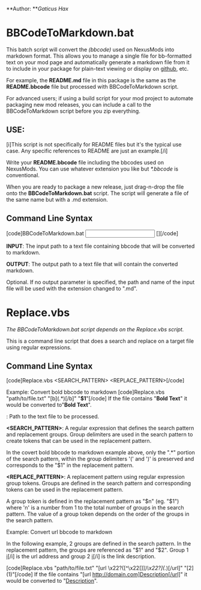 **Author: **_Gaticus Hax_


# BBCodeToMarkdown.bat

This batch script will convert the _(bbcode)_ used on NexusMods into markdown format.
This allows you to manage a single file for bb-formatted text on your mod page and
automatically generate a markdown file from it to include in your package for
plain-text viewing or display on [github](http://github.com), etc.

For example, the **README.md** file in this package is the same as the
**README.bbcode** file but processed with BBCodeToMarkdown script.

For advanced users; if using a build script for your mod project to
automate packaging new mod releases, you can include a call to the BBCodeToMarkdown
script before you zip everything.


## USE:
[i]This script is not specifically for README files but it's the typical use case.
Any specific references to README are just an example.[/i]

Write your **README.bbcode** file including the bbcodes used on NexusMods. You can use
whatever extension you like but _*.bbcode_ is conventional.

When you are ready to package a new release, just drag-n-drop the file onto
the **BBCodeToMarkdown.bat** script. The script will generate a file of the same name
but with a .md extension.

## Command Line Syntax
[code]BBCodeToMarkdown.bat <INPUT> [<OUTPUT>][/code]

**INPUT**:
The input path to a text file containing bbcode that will be converted to markdown.

**OUTPUT**:
The output path to a text file that will contain the converted markdown.

Optional. If no output parameter is specified, the path and name of the input file
will be used with the extension changed to ".md".


# Replace.vbs

_The BBCodeToMarkdown.bat script depends on the Replace.vbs script._

This is a command line script that does a search and replace on a target file using
regular expressions.


## Command Line Syntax
[code]Replace.vbs <TARGET> <SEARCH_PATTERN> <REPLACE_PATTERN>[/code]

Example: Convert bold bbcode to markdown
[code]Replace.vbs "path/to/file.txt" "\[b\](.*)\[/b\]" "**$1**"[/code]
If the file contains "**Bold Text**" it would be converted to"**Bold Text**".

**<TARGET>**:
Path to the text file to be processed.

**<SEARCH_PATTERN>**:
A regular expression that defines the search pattern and replacement groups.
Group delimiters are used in the search pattern to create tokens that can be used
in the replacement pattern.

In the covert bold bbcode to markdown example above, only the ".*" portion of the
search pattern, within the group delimiters '(' and ')' is preserved and corresponds
to the "$1" in the replacement pattern.

**<REPLACE_PATTERN>**:
A replacement pattern using regular expression group tokens. Groups are defined
in the search pattern and corresponding tokens can be used in the replacement pattern.

A group token is defined in the replacement pattern as "$n" (eg. "$1") where 'n' is a number
from 1 to the total number of groups in the search pattern. The value of a group token
depends on the order of the groups in the search pattern.

Example: Convert url bbcode to markdown

In the following example, 2 groups are defined in the search pattern. In the replacement
pattern, the groups are referenced as "$1" and "$2". Group 1 [i]("[^\x22\[\]]*")[/i] is the 
url address and group 2 [i](".*")[/i] is the link description.

[code]Replace.vbs "path/to/file.txt" "\[url \x22?([^\x22\[\]]*)\x22?\](.*)\[/url\]" "[$2]($1)"[/code]
If the file contains "[url http://domain.com]Description[/url]" it would be converted
to "[Description](http://domain.com)".